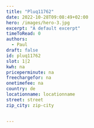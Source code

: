 ```yaml
---
title: "Pluq11762"
date: 2022-10-28T09:08:49+02:00
hero: /images/hero-3.jpg
excerpt: "A default excerpt"
timeToRead: 0
authors:
  - Paul
draft: false
id: pluq11762
slot: 1|2
kwh: na
priceperminute: na
freechargefor: na
onetimefee: na
country: de
locationname: locationname
street: street
zip_city: zip-city


---
```

